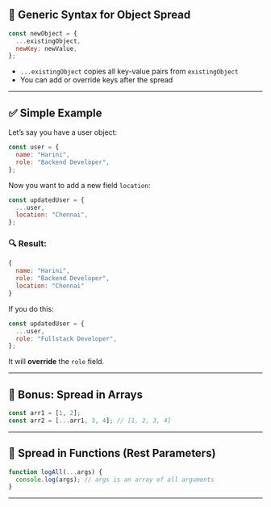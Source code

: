## 🧾 Generic Syntax for Object Spread

```js
const newObject = {
  ...existingObject,
  newKey: newValue,
};
```

- `...existingObject` copies all key-value pairs from `existingObject`
- You can add or override keys after the spread

---

## ✅ Simple Example

Let’s say you have a user object:

```js
const user = {
  name: "Harini",
  role: "Backend Developer",
};
```

Now you want to add a new field `location`:

```js
const updatedUser = {
  ...user,
  location: "Chennai",
};
```

### 🔍 Result:
```js
{
  name: "Harini",
  role: "Backend Developer",
  location: "Chennai"
}
```

If you do this:

```js
const updatedUser = {
  ...user,
  role: "Fullstack Developer",
};
```

It will **override** the `role` field.

---

## 🧠 Bonus: Spread in Arrays

```js
const arr1 = [1, 2];
const arr2 = [...arr1, 3, 4]; // [1, 2, 3, 4]
```

---

## 🧩 Spread in Functions (Rest Parameters)

```js
function logAll(...args) {
  console.log(args); // args is an array of all arguments
}
```

---